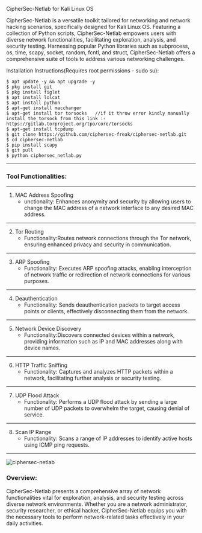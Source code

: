 CipherSec-Netlab for Kali Linux OS

CipherSec-Netlab is a versatile toolkit tailored for networking and network hacking scenarios, specifically designed for Kali Linux OS. Featuring a collection of Python scripts, CipherSec-Netlab empowers users with diverse network functionalities, facilitating exploration, analysis, and security testing. Harnessing popular Python libraries such as subprocess, os, time, scapy, socket, random, fcntl, and struct, CipherSec-Netlab offers a comprehensive suite of tools to address various networking challenges.

Installation Instructions(Requires root permissions - sudo su):

```
$ apt update -y && apt upgrade -y
$ pkg install git
$ pkg install figlet
$ apt install lolcat
$ apt install python
$ apt-get install macchanger
$ apt-get install tor torsocks   //if it throw error kindly manually install the torsock from this link :- https://gitlab.torproject.org/tpo/core/torsocks
$ apt-get install tcpdump
$ git clone https://github.com/ciphersec-freak/ciphersec-netlab.git
$ cd ciphersec-netlab
$ pip install scapy
$ git pull
$ python ciphersec_netlab.py
```

---

### Tool Functionalities:

---

1. MAC Address Spoofing
   - unctionality: Enhances anonymity and security by allowing users to change the MAC address of a network interface to any desired MAC address.

---

2. Tor Routing
   - Functionality:Routes network connections through the Tor network, ensuring enhanced privacy and security in communication.

---

3. ARP Spoofing
   - Functionality: Executes ARP spoofing attacks, enabling interception of network traffic or redirection of network connections for various purposes.

---

4. Deauthentication
   - Functionality: Sends deauthentication packets to target access points or clients, effectively disconnecting them from the network.

---

5. Network Device Discovery
   - Functionality:Discovers connected devices within a network, providing information such as IP and MAC addresses along with device names.

---

6. HTTP Traffic Sniffing
   - Functionality: Captures and analyzes HTTP packets within a network, facilitating further analysis or security testing.

---

7. UDP Flood Attack
   - Functionality: Performs a UDP flood attack by sending a large number of UDP packets to overwhelm the target, causing denial of service.
 
---

8. Scan IP Range
   - Functionality: Scans a range of IP addresses to identify active hosts using ICMP ping requests.

---
![ciphersec-netlab](https://github.com/ciphersec-freak/ciphersec-netlab/assets/77842676/eb9bda86-0d08-4c5f-b17b-d114f1d379ef)




### Overview:

CipherSec-Netlab presents a comprehensive array of network functionalities vital for exploration, analysis, and security testing across diverse network environments. Whether you are a network administrator, security researcher, or ethical hacker, CipherSec-Netlab equips you with the necessary tools to perform network-related tasks effectively in your daily activities.
